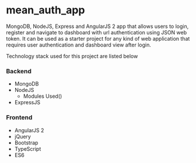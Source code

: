 # mean_auth_app
MongoDB, NodeJS, Express and AngularJS 2 app that allows users to login, register and navigate to dashboard with url authentication using JSON web token. It can be used as a starter project for any kind of web application that requires user authentication and dashboard view after login.

Technology stack used for this project are listed below

### Backend
- MongoDB
- NodeJS
  - Modules Used()
- ExpressJS

### Frontend
- AngularJS 2
- jQuery
- Bootstrap
- TypeScript
- ES6


